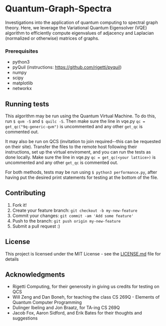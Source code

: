 # Quantum-Graph-Spectra

Investigations into the application of quantum computing to spectral graph theory. Here, we leverage the Variational Quantum Eigensolver (VQE) algorithm to efficiently compute eigenvalues of adjacency and Laplacian (normalized or otherwise) matrices of graphs.

### Prerequisites

* python3
* pyQuil (instructions: https://github.com/rigetti/pyquil)
* numpy
* scipy
* matplotlib
* networkx

## Running tests

This algorithm may be run using the Quantum Virtual Machine. To do this, run `$ qvm -S` and `$ quilc -S`. Then make sure the line in vqe.py `qc = get_qc("9q-generic-qvm")` is uncommented and any other `get_qc` is commented out.

It may also be run on QCS (invitation to join required--this can be requested on their site). Transfer the files to the remote host following their instructions, set up the virtual enviroment, and you can run the tests as done locally. Make sure the line in vqe.py `qc = get_qc(<your lattice>)` is uncommented and any other `get_qc` is commented out.

For both methods, tests may be run using `$ python3 performance.py`, after having put the desired print statements for testing at the bottom of the file.

## Contributing

1. Fork it!
2. Create your feature branch: `git checkout -b my-new-feature`
3. Commit your changes: `git commit -am 'Add some feature'`
4. Push to the branch: `git push origin my-new-feature`
5. Submit a pull request :)

## License

This project is licensed under the MIT License - see the [LICENSE.md](LICENSE.md) file for details

## Acknowledgments

* Rigetti Computing, for their generosity in giving us credits for testing on QCS
* Will Zeng and Dan Boneh, for teaching the class CS 269Q - Elements of Quantum Computer Programming
* Dulinger Ibeling and Jon Braatz, for TA-ing CS 269Q
* Jacob Fox, Aaron Sidford, and Erik Bates for their thoughts and suggestions
